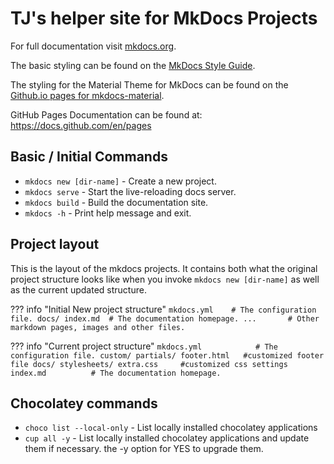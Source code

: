 # TJ's helper site for MkDocs Projects

For full documentation visit [mkdocs.org](https://www.mkdocs.org).

The basic styling can be found on the [MkDocs Style Guide](https://www.mkdocs.org/user-guide/styling-your-docs/).

The styling for the Material Theme for MkDocs can be found on the [Github.io pages for mkdocs-material](https://squidfunk.github.io/mkdocs-material/getting-started/).

GitHub Pages Documentation can be found at: https://docs.github.com/en/pages



## Basic / Initial Commands

* `mkdocs new [dir-name]` - Create a new project.
* `mkdocs serve` - Start the live-reloading docs server.
* `mkdocs build` - Build the documentation site.
* `mkdocs -h` - Print help message and exit.

## Project layout
This is the layout of the mkdocs projects.  It contains both what the original project structure looks like when you invoke `mkdocs new [dir-name]` as well as the current updated structure.

??? info "Initial New project structure"
    ```
    mkdocs.yml    # The configuration file.
    docs/
        index.md  # The documentation homepage.
        ...       # Other markdown pages, images and other files.
    ```

??? info "Current project structure"
    ```
    mkdocs.yml            # The configuration file.
    custom/
        partials/
            footer.html   #customized footer file
    docs/
        stylesheets/
            extra.css     #customized css settings
        index.md          # The documentation homepage.
    ```

## Chocolatey commands

* `choco list --local-only` - List locally installed chocolatey applications
* `cup all -y` - List locally installed chocolatey applications and update them if necessary.  the -y option for YES to upgrade them.
